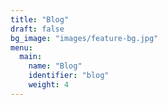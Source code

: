 ```yaml
---
title: "Blog"
draft: false
bg_image: "images/feature-bg.jpg"
menu:
  main:
    name: "Blog"
    identifier: "blog"
    weight: 4
---
```


